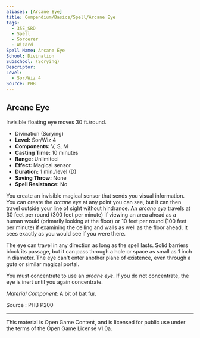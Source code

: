 ```yaml
---
aliases: [Arcane Eye]
title: Compendium/Basics/Spell/Arcane Eye
tags: 
  - 35E_SRD
  - Spell
  - Sorcerer
  - Wizard
Spell Name: Arcane Eye
School: Divination
Subschool: (Scrying)
Descriptor: 
Level:
  - Sor/Wiz 4
Source: PHB
---
```


## Arcane Eye

Invisible floating eye moves 30 ft./round.

*   Divination (Scrying)
*   **Level:** Sor/Wiz 4
*   **Components:** V, S, M
*   **Casting Time:** 10 minutes
*   **Range:** Unlimited
*   **Effect:** Magical sensor
*   **Duration:** 1 min./level (D)
*   **Saving Throw:** None
*   **Spell Resistance:** No

You create an invisible magical sensor that sends you visual information. You can create the *arcane eye* at any point you can see, but it can then travel outside your line of sight without hindrance. An *arcane eye* travels at 30 feet per round (300 feet per minute) if viewing an area ahead as a human would (primarily looking at the floor) or 10 feet per round (100 feet per minute) if examining the ceiling and walls as well as the floor ahead. It sees exactly as you would see if you were there.

The eye can travel in any direction as long as the spell lasts. Solid barriers block its passage, but it can pass through a hole or space as small as 1 inch in diameter. The eye can't enter another plane of existence, even through a *gate* or similar magical portal.

You must concentrate to use an *arcane eye*. If you do not concentrate, the eye is inert until you again concentrate.

*Material Component:* A bit of bat fur.

Source : PHB P200

---

This material is Open Game Content, and is licensed for public use under  
the terms of the Open Game License v1.0a.
